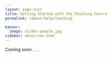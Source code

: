 ```yaml
---
layout: page-2col
title: Getting Started with the Teaching Centre
permalink: /about/help/teaching

banner:
  image: slider-people.jpg
sidebar: about/nav.html
---
```

Coming soon . . .
